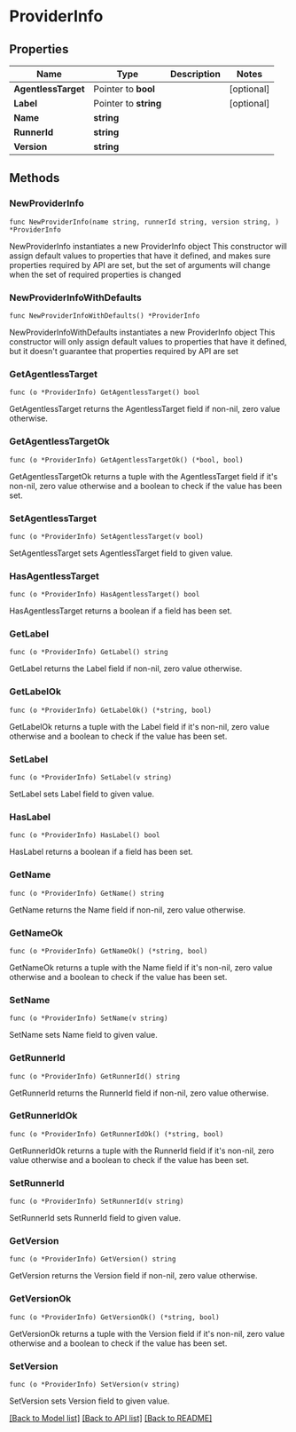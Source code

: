 # ProviderInfo

## Properties

Name | Type | Description | Notes
------------ | ------------- | ------------- | -------------
**AgentlessTarget** | Pointer to **bool** |  | [optional] 
**Label** | Pointer to **string** |  | [optional] 
**Name** | **string** |  | 
**RunnerId** | **string** |  | 
**Version** | **string** |  | 

## Methods

### NewProviderInfo

`func NewProviderInfo(name string, runnerId string, version string, ) *ProviderInfo`

NewProviderInfo instantiates a new ProviderInfo object
This constructor will assign default values to properties that have it defined,
and makes sure properties required by API are set, but the set of arguments
will change when the set of required properties is changed

### NewProviderInfoWithDefaults

`func NewProviderInfoWithDefaults() *ProviderInfo`

NewProviderInfoWithDefaults instantiates a new ProviderInfo object
This constructor will only assign default values to properties that have it defined,
but it doesn't guarantee that properties required by API are set

### GetAgentlessTarget

`func (o *ProviderInfo) GetAgentlessTarget() bool`

GetAgentlessTarget returns the AgentlessTarget field if non-nil, zero value otherwise.

### GetAgentlessTargetOk

`func (o *ProviderInfo) GetAgentlessTargetOk() (*bool, bool)`

GetAgentlessTargetOk returns a tuple with the AgentlessTarget field if it's non-nil, zero value otherwise
and a boolean to check if the value has been set.

### SetAgentlessTarget

`func (o *ProviderInfo) SetAgentlessTarget(v bool)`

SetAgentlessTarget sets AgentlessTarget field to given value.

### HasAgentlessTarget

`func (o *ProviderInfo) HasAgentlessTarget() bool`

HasAgentlessTarget returns a boolean if a field has been set.

### GetLabel

`func (o *ProviderInfo) GetLabel() string`

GetLabel returns the Label field if non-nil, zero value otherwise.

### GetLabelOk

`func (o *ProviderInfo) GetLabelOk() (*string, bool)`

GetLabelOk returns a tuple with the Label field if it's non-nil, zero value otherwise
and a boolean to check if the value has been set.

### SetLabel

`func (o *ProviderInfo) SetLabel(v string)`

SetLabel sets Label field to given value.

### HasLabel

`func (o *ProviderInfo) HasLabel() bool`

HasLabel returns a boolean if a field has been set.

### GetName

`func (o *ProviderInfo) GetName() string`

GetName returns the Name field if non-nil, zero value otherwise.

### GetNameOk

`func (o *ProviderInfo) GetNameOk() (*string, bool)`

GetNameOk returns a tuple with the Name field if it's non-nil, zero value otherwise
and a boolean to check if the value has been set.

### SetName

`func (o *ProviderInfo) SetName(v string)`

SetName sets Name field to given value.


### GetRunnerId

`func (o *ProviderInfo) GetRunnerId() string`

GetRunnerId returns the RunnerId field if non-nil, zero value otherwise.

### GetRunnerIdOk

`func (o *ProviderInfo) GetRunnerIdOk() (*string, bool)`

GetRunnerIdOk returns a tuple with the RunnerId field if it's non-nil, zero value otherwise
and a boolean to check if the value has been set.

### SetRunnerId

`func (o *ProviderInfo) SetRunnerId(v string)`

SetRunnerId sets RunnerId field to given value.


### GetVersion

`func (o *ProviderInfo) GetVersion() string`

GetVersion returns the Version field if non-nil, zero value otherwise.

### GetVersionOk

`func (o *ProviderInfo) GetVersionOk() (*string, bool)`

GetVersionOk returns a tuple with the Version field if it's non-nil, zero value otherwise
and a boolean to check if the value has been set.

### SetVersion

`func (o *ProviderInfo) SetVersion(v string)`

SetVersion sets Version field to given value.



[[Back to Model list]](../README.md#documentation-for-models) [[Back to API list]](../README.md#documentation-for-api-endpoints) [[Back to README]](../README.md)


